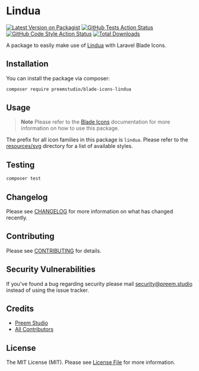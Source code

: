 # Lindua

[![Latest Version on Packagist](https://img.shields.io/packagist/v/preemstudio/blade-icons-lindua.svg?style=flat-square)](https://packagist.org/packages/preemstudio/blade-icons-lindua)
[![GitHub Tests Action Status](https://img.shields.io/github/actions/workflow/status/preemstudio/blade-icons-lindua/run-tests.yml?branch=main&label=tests&style=flat-square)](https://github.com/PreemStudio/blade-icons-lindua/actions?query=workflow%3Arun-tests+branch%3Amain)
[![GitHub Code Style Action Status](https://img.shields.io/github/actions/workflow/status/preemstudio/blade-icons-lindua/fix-php-code-style-issues.yml?branch=main&label=code%20style&style=flat-square)](https://github.com/PreemStudio/blade-icons-lindua/actions?query=workflow%3A"Fix+PHP+code+style+issues"+branch%3Amain)
[![Total Downloads](https://img.shields.io/packagist/dt/preemstudio/blade-icons-lindua.svg?style=flat-square)](https://packagist.org/packages/preemstudio/blade-icons-lindua)

A package to easily make use of [Lindua](https://icomoon.io/icons-lindua.html) with Laravel Blade Icons.

## Installation

You can install the package via composer:

```bash
composer require preemstudio/blade-icons-lindua
```

## Usage

> **Note**
> Please refer to the [Blade Icons](https://github.com/PreemStudio/blade-icons) documentation for more information on how to use this package.

The prefix for all icon families in this package is `lindua`. Please refer to the [resources/svg](/resources/svg) directory for a list of available styles.

## Testing

```bash
composer test
```

## Changelog

Please see [CHANGELOG](CHANGELOG.md) for more information on what has changed recently.

## Contributing

Please see [CONTRIBUTING](CONTRIBUTING.md) for details.

## Security Vulnerabilities

If you've found a bug regarding security please mail [security@preem.studio](mailto:security@preem.studio) instead of using the issue tracker.

## Credits

- [Preem Studio](https://github.com/PreemStudio)
- [All Contributors](../../contributors)

## License

The MIT License (MIT). Please see [License File](LICENSE.md) for more information.
